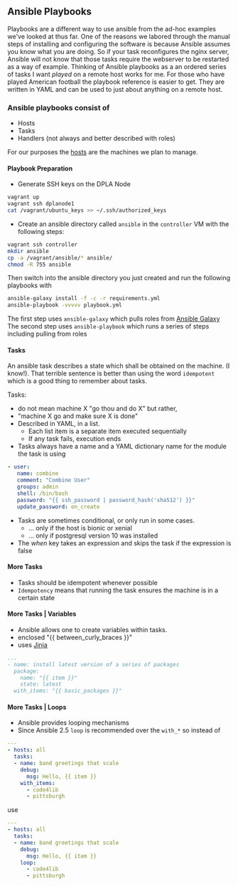 ## Ansible Playbooks

Playbooks are a different way to use ansible from the ad-hoc examples we've looked at thus far. One of the reasons we labored through the manual steps of installing and configuring the software is because Ansible assumes you know what you are doing. So if your task reconfigures the nginx server, Ansible will not know that those tasks require the webserver to be restarted as a way of example. Thinking of Ansible playbooks as a an ordered series of tasks I want *played* on a remote host works for me. For those who have played American football the playbook reference is easier to get.  They are written in YAML and can be used to just about anything on a remote host.

### Ansible playbooks consist of

* Hosts
* Tasks
* Handlers (not always and better described with roles)

For our purposes the [hosts](ansible/inventory) are the machines we plan to manage. 


#### Playbook Preparation

* Generate SSH keys on the DPLA Node

```bash
vagrant up
vagrant ssh dplanode1
cat /vagrant/ubuntu_keys >> ~/.ssh/authorized_keys
```

* Create an ansible directory called `ansible` in the `controller` VM with the following steps:

```bash
vagrant ssh controller
mkdir ansible
cp -a /vagrant/ansible/* ansible/
chmod -R 755 ansible
```

Then switch into the ansible directory you just created and run the following playbooks with 

```bash
ansible-galaxy install -f -c -r requirements.yml
ansible-playbook -vvvvv playbook.yml
```

The first step uses `ansible-galaxy` which pulls roles from [Ansible Galaxy](https://galaxy.ansible.com/)
The second step uses `ansible-playbook` which runs a series of steps including pulling from roles

#### Tasks

An ansible task describes a state which shall be obtained on the machine. (I know!). That terrible sentence is better than using the word `idempotent` which is a good thing to remember about tasks. 

Tasks:
* do not mean machine X "go thou and do X" but rather,
* "machine X go and make sure X is done"
* Described in YAML, in a list. 
  * Each list item is a separate item executed sequentially
  * If any task fails, execution ends
* Tasks always have a name and a YAML dictionary name for the module the task is using

```yaml
- user:
   name: combine
   comment: "Combine User"
   groups: admin
   shell: /bin/bash
   password: "{{ ssh_password | password_hash('sha512') }}"
   update_password: on_create
```

* Tasks are sometimes conditional, or only run in some cases.
  * ... only if the host is bionic or xenial
  * ... only if postgresql version 10 was installed
* The *when* key takes an expression and skips the task if the expression is false


#### More Tasks

* Tasks should be idempotent whenever possible
* `Idempotency` means that running the task ensures the machine is in a certain state


#### More Tasks | Variables

* Ansible allows one to create variables within tasks. 
* enclosed "{{ between_curly_braces }}"
* uses [Jinja](https://palletsprojects.com/p/jinja/)

```yaml
...
- name: install latest version of a series of packages
  package:
    name: "{{ item }}"
    state: latest
  with_items: "{{ basic_packages }}"
```

#### More Tasks | Loops

* Ansible provides looping mechanisms 
* Since Ansible 2.5 `loop` is recommended over the `with_*` so instead of

```yaml
---
- hosts: all
  tasks:
  - name: band greetings that scale
    debug:
      msg: Hello, {{ item }}
    with_items:
      - code4lib
      - pittsburgh
```

use

```yaml
---
- hosts: all
  tasks:
  - name: band greetings that scale
    debug:
      msg: Hello, {{ item }}
    loop:
      - code4lib
      - pittsburgh
```
